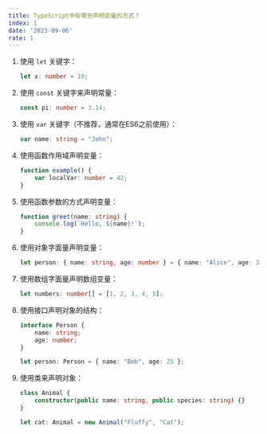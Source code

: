 ```yaml
---
title: TypeScript中有哪些声明变量的方式？
index: 1
date: '2023-09-06'
rate: 1
---
```


1.  使用 `let` 关键字：
    
    ```typescript
    let x: number = 10;
    ```
    
2.  使用 `const` 关键字来声明常量：
    
    ```typescript
    const pi: number = 3.14;
    ```
    
3.  使用 `var` 关键字（不推荐，通常在ES6之前使用）：
    
    ```typescript
    var name: string = "John";
    ```
    
4.  使用函数作用域声明变量：
    
    ```typescript
    function example() {
        var localVar: number = 42;
    }
    ```
    
5.  使用函数参数的方式声明变量：
    
    ```typescript
    function greet(name: string) {
        console.log(`Hello, ${name}!`);
    }
    ```
    
6.  使用对象字面量声明变量：
    
    ```typescript
    let person: { name: string, age: number } = { name: "Alice", age: 30 };
    ```
    
7.  使用数组字面量声明数组变量：
    
    ```typescript
    let numbers: number[] = [1, 2, 3, 4, 5];
    ```
    
8.  使用接口声明对象的结构：
    
    ```typescript
    interface Person {
        name: string;
        age: number;
    }
    
    let person: Person = { name: "Bob", age: 25 };
    ```
    
9.  使用类来声明对象：
    
    ```typescript
    class Animal {
        constructor(public name: string, public species: string) {}
    }
    
    let cat: Animal = new Animal("Fluffy", "Cat");
    ```
